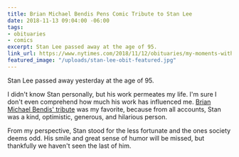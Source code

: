 ```yaml
---
title: Brian Michael Bendis Pens Comic Tribute to Stan Lee
date: 2018-11-13 09:04:00 -06:00
tags:
- obituaries
- comics
excerpt: Stan Lee passed away at the age of 95.
link_url: https://www.nytimes.com/2018/11/12/obituaries/my-moments-with-stan.html
featured_image: "/uploads/stan-lee-obit-featured.jpg"
---
```


Stan Lee passed away yesterday at the age of 95.

I didn't know Stan personally, but his work permeates my life. I'm sure I don't even comprehend how much his work has influenced me. [Brian Michael Bendis' tribute](https://www.nytimes.com/2018/11/12/obituaries/my-moments-with-stan.html) was my favorite, because from all accounts, Stan was a kind, optimistic, generous, and hilarious person. 

From my perspective, Stan stood for the less fortunate and the ones society deems odd. His smile and great sense of humor will be missed, but thankfully we haven't seen the last of him.
